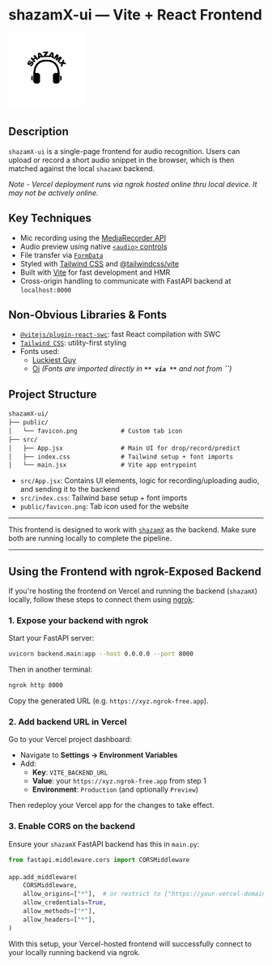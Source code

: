 # shazamX-ui — Vite + React Frontend

<img src="public/BlackSimpleMusicStudioLogo.png" alt="shazamX" width="150"/>

## Description

`shazamX-ui` is a single-page frontend for audio recognition. Users can upload or record a short audio snippet in the browser, which is then matched against the local `shazamX` backend.

*Note - Vercel deployment runs via ngrok hosted online thru local device. It may not be actively online.*

## Key Techniques

- Mic recording using the [MediaRecorder API](https://developer.mozilla.org/en-US/docs/Web/API/MediaRecorder)
- Audio preview using native [`<audio>`](https://developer.mozilla.org/en-US/docs/Web/HTML/Element/audio)[ controls](https://developer.mozilla.org/en-US/docs/Web/HTML/Element/audio)
- File transfer via [`FormData`](https://developer.mozilla.org/en-US/docs/Web/API/FormData)
- Styled with [Tailwind CSS](https://tailwindcss.com/) and [@tailwindcss/vite](https://tailwindcss.com/docs/guides/vite)
- Built with [Vite](https://vitejs.dev/) for fast development and HMR
- Cross-origin handling to communicate with FastAPI backend at `localhost:8000`

## Non-Obvious Libraries & Fonts

- [`@vitejs/plugin-react-swc`](https://www.npmjs.com/package/@vitejs/plugin-react-swc): fast React compilation with SWC
- [`Tailwind CSS`](https://tailwindcss.com/): utility-first styling
- Fonts used:
  - [Luckiest Guy](https://fonts.google.com/specimen/Luckiest+Guy)
  - [Oi](https://fonts.google.com/specimen/Oi) *(Fonts are imported directly in **``** via **``** and not from **``**)*

## Project Structure

```txt
shazamX-ui/
├── public/
│   └── favicon.png            # Custom tab icon
├── src/
│   ├── App.jsx                # Main UI for drop/record/predict
│   ├── index.css              # Tailwind setup + font imports
│   └── main.jsx               # Vite app entrypoint
```

- `src/App.jsx`: Contains UI elements, logic for recording/uploading audio, and sending it to the backend
- `src/index.css`: Tailwind base setup + font imports
- `public/favicon.png`: Tab icon used for the website

---

This frontend is designed to work with [`shazamX`](../shazamX) as the backend. Make sure both are running locally to complete the pipeline.

--- 

## Using the Frontend with ngrok-Exposed Backend

If you're hosting the frontend on Vercel and running the backend (`shazamX`) locally, follow these steps to connect them using [ngrok](https://ngrok.com/):

### 1. Expose your backend with ngrok

Start your FastAPI server:
```bash
uvicorn backend.main:app --host 0.0.0.0 --port 8000
```

Then in another terminal:
```bash
ngrok http 8000
```

Copy the generated URL (e.g. `https://xyz.ngrok-free.app`).

### 2. Add backend URL in Vercel

Go to your Vercel project dashboard:

- Navigate to **Settings → Environment Variables**
- Add:
  - **Key**: `VITE_BACKEND_URL`
  - **Value**: your `https://xyz.ngrok-free.app` from step 1
  - **Environment**: `Production` (and optionally `Preview`)

Then redeploy your Vercel app for the changes to take effect.

### 3. Enable CORS on the backend

Ensure your `shazamX` FastAPI backend has this in `main.py`:

```python
from fastapi.middleware.cors import CORSMiddleware

app.add_middleware(
    CORSMiddleware,
    allow_origins=["*"],  # or restrict to ["https://your-vercel-domain.vercel.app"]
    allow_credentials=True,
    allow_methods=["*"],
    allow_headers=["*"],
)
```

With this setup, your Vercel-hosted frontend will successfully connect to your locally running backend via ngrok.

